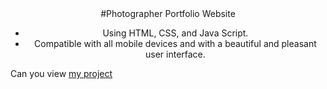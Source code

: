 <div align="center">
  #Photographer Portfolio Website

- Using HTML, CSS, and Java Script.
- Compatible with all mobile devices and with a beautiful and pleasant user interface.

</div>

Can you view [my project](https://panchenkonaz.github.io/responsive__clock/)


 

